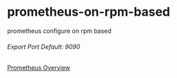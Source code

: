 # prometheus-on-rpm-based
prometheus configure on rpm based

###### Export Port Default: 9090

[Prometheus Overview](https://prometheus.io/docs/introduction/overview/)

